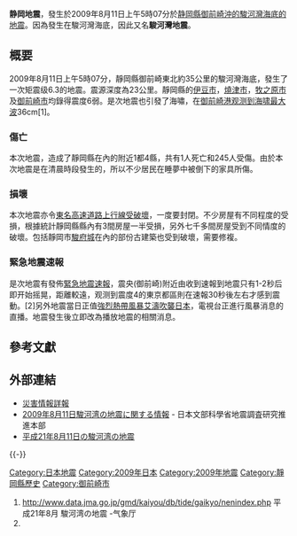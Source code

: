 **静岡地震**，發生於2009年8月11日上午5時07分於[静岡縣](https://zh.wikipedia.org/wiki/静岡縣 "wikilink")[御前崎沖的](https://zh.wikipedia.org/wiki/御前崎沖 "wikilink")[駿河灣海底的地震](https://zh.wikipedia.org/wiki/駿河灣 "wikilink")。因為發生在駿河灣海底，因此又名**駿河灣地震**。

## 概要

2009年8月11日上午5時07分，靜岡縣御前崎東北約35公里的駿河灣海底，發生了一次矩震级6.3的地震。震源深度為23公里。靜岡縣的[伊豆市](../Page/伊豆市.md "wikilink")，[燒津市](../Page/燒津市.md "wikilink")，[牧之原市](../Page/牧之原市.md "wikilink")及[御前崎市](../Page/御前崎市.md "wikilink")均錄得震度6弱。是次地震也引發了海嘯，在[御前崎港观测到海啸最大波](https://zh.wikipedia.org/wiki/御前崎港 "wikilink")36cm\[1\]。

### 傷亡

本次地震，造成了靜岡縣在內的附近1都4縣，共有1人死亡和245人受傷。由於本次地震是在清晨時段發生的，所以不少居民在睡夢中被倒下的家具所傷。

### 損壞

本次地震亦令[東名高速道路上行線受破壞](https://zh.wikipedia.org/wiki/東名高速道路 "wikilink")，一度要封閉。不少房屋有不同程度的受損，根據統計靜岡縣縣內有3間房屋一半受損，另外七千多間房屋受到不同情度的破壞。包括靜岡市[駿府城](../Page/駿府城.md "wikilink")在內的部份古建築也受到破壞，需要修複。

### 緊急地震速報

是次地震有發佈[緊急地震速報](https://zh.wikipedia.org/wiki/緊急地震速報 "wikilink")，震央(御前崎)附近由收到速報到地震只有1-2秒后即开始摇晃，距離較遠，观测到震度4的東京都區則在速報30秒後左右才感到震動。\[2\]另外地震當日正值[強烈熱帶風暴艾濤吹襲日本](https://zh.wikipedia.org/wiki/強烈熱帶風暴艾濤_\(2009年\) "wikilink")，電視台正進行風暴消息的直播。地震發生後立即改為播放地震的相關消息。

## 參考文獻

## 外部連結

  - [災害情報詳報](https://www.webcitation.org/5jD4ABFUf?url=http://www.fdma.go.jp/detail/933.html)
  - [2009年8月11日駿河湾の地震に関する情報](http://www.jishin.go.jp/main/oshirase/20090811_suruga-wan.htm) - 日本文部科學省地震調査研究推進本部
  - [平成21年8月11日の駿河湾の地震](https://web.archive.org/web/20110716135834/http://www.seisvol.kishou.go.jp/eq/2009_08_11_suruga-wan/)

{{-}}

[Category:日本地震](https://zh.wikipedia.org/wiki/Category:日本地震 "wikilink") [Category:2009年日本](https://zh.wikipedia.org/wiki/Category:2009年日本 "wikilink") [Category:2009年地震](https://zh.wikipedia.org/wiki/Category:2009年地震 "wikilink") [Category:靜岡縣歷史](https://zh.wikipedia.org/wiki/Category:靜岡縣歷史 "wikilink") [Category:御前崎市](https://zh.wikipedia.org/wiki/Category:御前崎市 "wikilink")

1.  <http://www.data.jma.go.jp/gmd/kaiyou/db/tide/gaikyo/nenindex.php> 平成21年8月 駿河湾の地震 -气象厅
2.